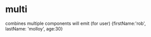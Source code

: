 # multi

combines multiple components will emit (for user) {firstName:'rob', lastName: 'molloy', age:30}